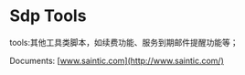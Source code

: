 # Sdp Tools

tools:其他工具类脚本，如续费功能、服务到期邮件提醒功能等；

Documents: [www.saintic.com](http://www.saintic.com/)
